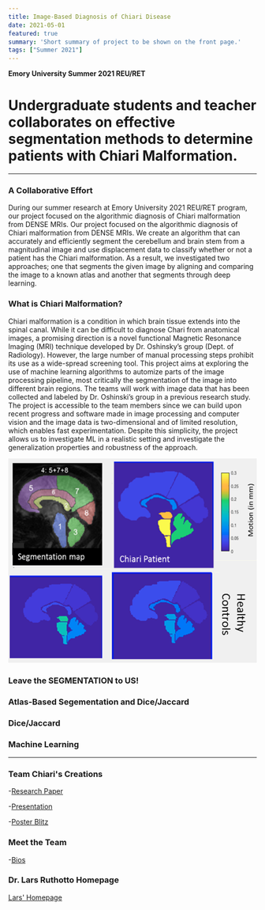 ```yaml
---
title: Image-Based Diagnosis of Chiari Disease
date: 2021-05-01
featured: true
summary: 'Short summary of project to be shown on the front page.'
tags: ["Summer 2021"]
---
```


**Emory University Summer 2021 REU/RET**
# Undergraduate students and teacher collaborates on effective segmentation methods to determine patients with Chiari Malformation.

---
###  A Collaborative Effort
 During our summer research at Emory University 2021 REU/RET program, our project focused on the algorithmic diagnosis of Chiari malformation from DENSE MRIs. Our project focused on the algorithmic diagnosis of Chiari malformation from DENSE MRIs. We create an algorithm that can accurately and efficiently segment the cerebellum and brain stem from a magnitudinal image and use displacement data to classify whether or not a patient has the Chiari malformation.  As a result, we investigated two approaches; one that segments the given image by aligning and comparing the image to a known atlas and another that segments through deep learning.

### What is Chiari Malformation?
Chiari malformation is a condition in which brain tissue extends into the spinal canal.  While it can be difficult to diagnose Chari  from  anatomical  images,  a  promising  direction  is  a  novel  functional  Magnetic Resonance Imaging (MRI) technique developed by Dr.  Oshinsky’s group (Dept.  of Radiology).  However, the large number of manual processing steps prohibit its use as a wide-spread screening tool. This  project  aims  at  exploring  the  use  of  machine  learning  algorithms  to  automize  parts  of the image processing pipeline,  most critically the segmentation of the image into different brain regions.  The teams will work with image data that has been collected and labeled by Dr.  Oshinski’s group in a previous research study.  The project is accessible to the team members since we can build  upon  recent  progress  and  software  made  in  image  processing  and  computer vision and the image data is two-dimensional and of limited resolution, which enables fast experimentation.  Despite this simplicity, the project allows us to investigate ML in a realistic setting and investigate the generalization properties and robustness of the approach.

![mainImage](img/Chiari-Synergy.png "Chiari Synergy")


### Leave the SEGMENTATION to US!


### Atlas-Based Segementation and Dice/Jaccard


### Dice/Jaccard


### Machine Learning 




---
### Team Chiari's Creations
-[Research Paper](.ResearchPaper.md)

-[Presentation](https://github.com/EmoryMLIP/emory-reu-ret-website/blob/f5a9de7a766a012b8202acd87ac4c427d2ec2016/content/projects/2021-chiari/Chiari_Disease_Presentation%20(2).pdf)

-[Poster Blitz](https://youtu.be/tdjXj3JdpQU)

### Meet the Team
-[Bios](.Bios.md)

### Dr. Lars Ruthotto Homepage

[Lars' Homepage](https://www.mathcs.emory.edu/~lruthot/)




